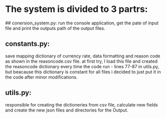 # The system is divided to 3 partrs:

<p>
## conersion_system.py:
run the console application, get the pate of input file and print the
outputs path of the output files.</p>

## constants.py:
save mapping dictionary of currency rate, data formatting and reason code
as shown in the reasoncode.csv file. at first try, I load this file and created the 
reasoncode dictionary every time the code run - lines 77-87 in utils.py, but beacause this dictionary is
constant for all files i decided to just put it in the code after minor modifications.

## utils.py:
responsible for creating the dictioneries from csv file, calculate new fields
and create the new json files and directories for the Output. 
